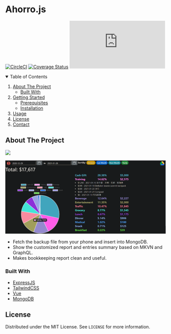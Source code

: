 # Ahorro.js
[![CircleCI](https://circleci.com/gh/noobj/express-ahorro/tree/main.svg?style=svg)](https://circleci.com/gh/noobj/express-ahorro/tree/main)
[![Coverage Status](https://coveralls.io/repos/github/noobj/express-ahorro/badge.svg)](https://coveralls.io/github/noobj/express-ahorro)
![GitHub](https://img.shields.io/github/license/noobj/Ahorro.js?color=blue)
<!-- TABLE OF CONTENTS -->
<details open="open">
  <summary>Table of Contents</summary>
  <ol>
    <li>
      <a href="#about-the-project">About The Project</a>
      <ul>
        <li><a href="#built-with">Built With</a></li>
      </ul>
    </li>
    <li>
      <a href="#getting-started">Getting Started</a>
      <ul>
        <li><a href="#prerequisites">Prerequisites</a></li>
        <li><a href="#installation">Installation</a></li>
      </ul>
    </li>
    <li><a href="#usage">Usage</a></li>
    <li><a href="#license">License</a></li>
    <li><a href="#contact">Contact</a></li>
  </ol>
</details>

<!-- ABOUT THE PROJECT -->
## About The Project

<img src="https://www.marketersgo.com/wp-content/uploads/2017/12/DGcovery_%E5%85%8D%E8%B2%BB%E8%A8%98%E5%B8%B3APP%E6%8E%A8%E8%96%A6_Ahorro1.png">

![Display](./others/display.png)

* Fetch the backup file from your phone and insert into MongoDB.
* Show the customized report and entries summary based on MKVN and GraphQL.
* Makes bookkeeping report clean and useful.

### Built With

* [ExpressJS](https://expressjs.com/)
* [TailwindCSS](https://tailwindcss.com/)
* [Vue](https://vuejs.org/)
* [MongoDB](https://www.mongodb.com/)


<!-- LICENSE -->
## License

Distributed under the MIT License. See `LICENSE` for more information.

